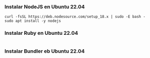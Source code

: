 ### Instalar NodeJS en Ubuntu 22.04
```
curl -fsSL https://deb.nodesource.com/setup_18.x | sudo -E bash -
sudo apt install -y nodejs
```

### Instalar Ruby en Ubuntu 22.04
```

```

### Instalar Bundler eb Ubuntu 22.04
```

```